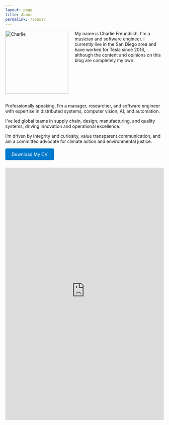 ```yaml
---
layout: page
title: About
permalink: /about/
---
```


<p>
<img src="https://s3.us-east-2.amazonaws.com/cfreundlich.github.io/charlie.jpeg" width="200" alt="Charlie" style="float: left; margin: 0 1.5em 15px 0; min-width: 150px; max-width: 45%" />

My name is Charlie Freundlich. I'm a musician and software engineer. I currently live in the San Diego area and have worked for Tesla since 2016, although the content and opinions on this blog are completely my own.
<br style="clear:both;" />
</p>

Professionally speaking, I’m a manager, researcher, and software engineer with expertise in distributed systems, computer vision, AI, and automation. 

I’ve led global teams in supply chain, design, manufacturing, and quality systems, driving innovation and operational excellence. 

I’m driven by integrity and curiosity, value transparent communication, and am a committed advocate for climate action and environmental justice.

<a href="https://s3.us-east-2.amazonaws.com/cfreundlich.github.io/Freundlich_CV.pdf" download="Freundlich_CV.pdf" style="display: inline-block; padding: 10px 20px; background-color: #007acc; color: white; text-decoration: none; border-radius: 4px; margin-bottom: 10px;">Download My CV</a>

<iframe src="https://s3.us-east-2.amazonaws.com/cfreundlich.github.io/Freundlich_CV.pdf" width="100%" height="800px" style="border: none;"></iframe>

